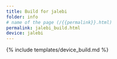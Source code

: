 ```yaml
---
title: Build for jalebi
folder: info
# name of the page (/{{permalink}}.html)
permalink: jalebi_build.html
device: jalebi
---
```

{% include templates/device_build.md %}
